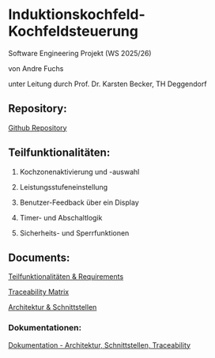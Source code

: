 # Induktionskochfeld-Kochfeldsteuerung
Software Engineering Projekt (WS 2025/26)

von Andre Fuchs 

unter Leitung durch Prof. Dr. Karsten Becker, TH Deggendorf

## Repository:

[Github Repository](https://github.com/andrefuchs3/Software-Engineering-Induktionskochfeld-Kochfeldsteuerung)

## Teilfunktionalitäten:

1. Kochzonenaktivierung und -auswahl
   
2. Leistungsstufeneinstellung

3. Benutzer-Feedback über ein Display

4. Timer- und Abschaltlogik

5. Sicherheits- und Sperrfunktionen

## Documents:
[Teilfunktionalitäten & Requirements](https://docs.google.com/document/d/1fcB6lD7UYdoFPmOvb0pDuFdhhsP66SvboaUPQ7lgKc8/edit?usp=sharing)

[Traceability Matrix](https://docs.google.com/spreadsheets/d/1D1JOeRtp_v65UR6-8XR4Qe0IuIOz1JcNGKBrt2488po/edit?usp=sharing)

[Architektur & Schnittstellen](https://docs.google.com/document/d/1PQW-ZK98nYdIIIZ21cZv-FEuan23-nfitycxM-afnTc/edit?usp=sharing)

### Dokumentationen:

[Dokumentation - Architektur, Schnittstellen, Traceability](https://docs.google.com/document/d/1BBX9oYgXDuBI6Z1qmw-0XM_waEn3dmDBT-EJVYNez3g/edit?usp=sharing)
